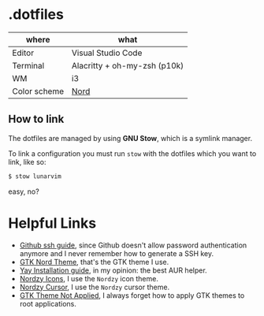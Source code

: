 # .dotfiles

| where        | what                                                       |
| ------------ | ---------------------------------------------------------- |
| Editor       | Visual Studio Code                                         |
| Terminal     | Alacritty + oh-my-zsh (p10k)                               |
| WM           | i3                                                         |
| Color scheme | [Nord](https://www.nordtheme.com/docs/colors-and-palettes) |

## How to link

The dotfiles are managed by using **GNU Stow**, which is a symlink manager.

To link a configuration you must run `stow` with the dotfiles which you want to link, like so:

```bash
$ stow lunarvim
```

easy, no?

# Helpful Links

- [Github ssh guide](https://docs.github.com/en/authentication/connecting-to-github-with-ssh), since Github doesn't allow password authentication anymore and I never remember how to generate a SSH key.
- [GTK Nord Theme](https://github.com/EliverLara/Nordic), that's the GTK theme I use.
- [Yay Installation guide](https://github.com/Jguer/yay), in my opinion: the best AUR helper.
- [Nordzy Icons](https://github.com/alvatip/Nordzy-icon), I use the `Nordzy` icon theme.
- [Nordzy Cursor](https://github.com/alvatip/Nordzy-cursors), I use the `Nordzy` cursor theme.
- [GTK Theme Not Applied](https://wiki.archlinux.org/title/GTK#Theme_not_applied_to_root_applications), I always forget how to apply GTK themes to root applications.